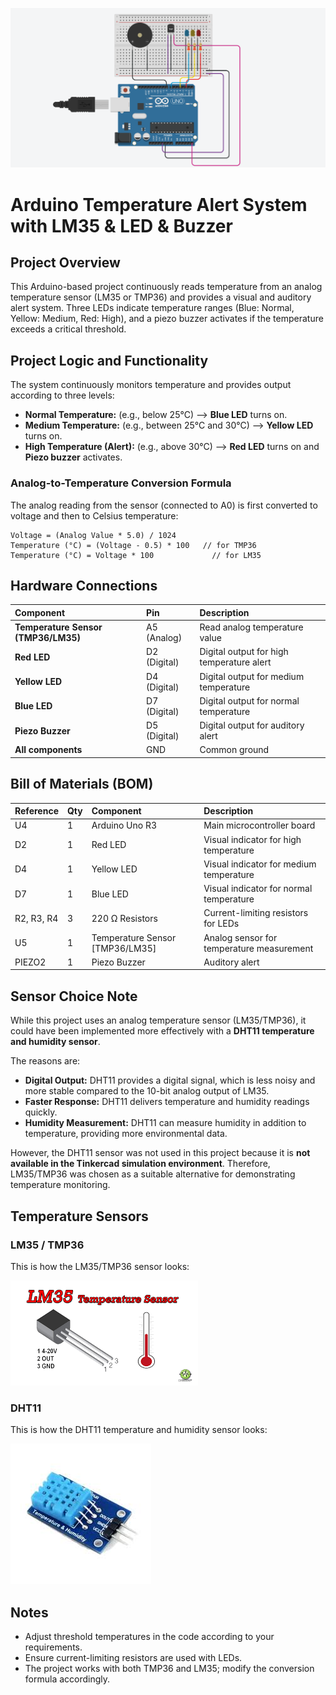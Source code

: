 ![kl;](images/alart.png)

# Arduino Temperature Alert System with LM35 & LED & Buzzer


## Project Overview

This Arduino-based project continuously reads temperature from an analog temperature sensor (LM35 or TMP36) and provides a visual and auditory alert system. Three LEDs indicate temperature ranges (Blue: Normal, Yellow: Medium, Red: High), and a piezo buzzer activates if the temperature exceeds a critical threshold.

## Project Logic and Functionality

The system continuously monitors temperature and provides output according to three levels:

* **Normal Temperature:** (e.g., below 25°C) --> **Blue LED** turns on.
* **Medium Temperature:** (e.g., between 25°C and 30°C) --> **Yellow LED** turns on.
* **High Temperature (Alert):** (e.g., above 30°C) --> **Red LED** turns on and **Piezo buzzer** activates.

### Analog-to-Temperature Conversion Formula

The analog reading from the sensor (connected to A0) is first converted to voltage and then to Celsius temperature:

```
Voltage = (Analog Value * 5.0) / 1024
Temperature (°C) = (Voltage - 0.5) * 100   // for TMP36
Temperature (°C) = Voltage * 100             // for LM35
```

## Hardware Connections

| Component                           | Pin          | Description                               |
| :---------------------------------- | :----------- | :---------------------------------------- |
| **Temperature Sensor (TMP36/LM35)** | A5 (Analog)  | Read analog temperature value             |
| **Red LED**                         | D2 (Digital) | Digital output for high temperature alert |
| **Yellow LED**                      | D4 (Digital) | Digital output for medium temperature     |
| **Blue LED**                        | D7 (Digital) | Digital output for normal temperature     |
| **Piezo Buzzer**                    | D5 (Digital) | Digital output for auditory alert         |
| **All components**                  | GND          | Common ground                             |

## Bill of Materials (BOM)

| Reference  | Qty | Component                       | Description                               |
| :--------- | :-- | :------------------------------ | :---------------------------------------- |
| U4         | 1   | Arduino Uno R3                  | Main microcontroller board                |
| D2         | 1   | Red LED                         | Visual indicator for high temperature     |
| D4         | 1   | Yellow LED                      | Visual indicator for medium temperature   |
| D7        | 1   | Blue LED                        | Visual indicator for normal temperature   |
| R2, R3, R4 | 3   | 220 Ω Resistors                 | Current-limiting resistors for LEDs       |
| U5         | 1   | Temperature Sensor [TMP36/LM35] | Analog sensor for temperature measurement |
| PIEZO2     | 1   | Piezo Buzzer                    | Auditory alert                            |

## Sensor Choice Note

While this project uses an analog temperature sensor (LM35/TMP36), it could have been implemented more effectively with a **DHT11 temperature and humidity sensor**.

The reasons are:

* **Digital Output:** DHT11 provides a digital signal, which is less noisy and more stable compared to the 10-bit analog output of LM35.
* **Faster Response:** DHT11 delivers temperature and humidity readings quickly.
* **Humidity Measurement:** DHT11 can measure humidity in addition to temperature, providing more environmental data.

However, the DHT11 sensor was not used in this project because it is **not available in the Tinkercad simulation environment**. Therefore, LM35/TMP36 was chosen as a suitable alternative for demonstrating temperature monitoring.

## Temperature Sensors

### LM35 / TMP36
This is how the LM35/TMP36 sensor looks:

![LM35 Sensor](images/lm35.png)

### DHT11
This is how the DHT11 temperature and humidity sensor looks:

![DHT11 Sensor](images/dht11.jpg)


## Notes

* Adjust threshold temperatures in the code according to your requirements.
* Ensure current-limiting resistors are used with LEDs.
* The project works with both TMP36 and LM35; modify the conversion formula accordingly.

